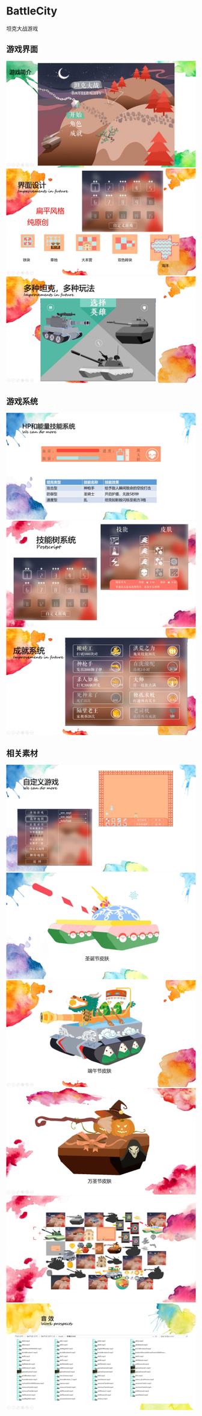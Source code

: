 # BattleCity
坦克大战游戏

## 游戏界面

![](https://github.com/router8008/BattleCity/blob/master/img/1.jpg)
![](https://github.com/router8008/BattleCity/blob/master/img/2.jpg)
![](https://github.com/router8008/BattleCity/blob/master/img/3.jpg)

## 游戏系统

![](https://github.com/router8008/BattleCity/blob/master/img/4.jpg)
![](https://github.com/router8008/BattleCity/blob/master/img/5.jpg)
![](https://github.com/router8008/BattleCity/blob/master/img/6.jpg)

## 相关素材

![](https://github.com/router8008/BattleCity/blob/master/img/7.jpg)
![](https://github.com/router8008/BattleCity/blob/master/img/8.jpg)
![](https://github.com/router8008/BattleCity/blob/master/img/9.jpg)
![](https://github.com/router8008/BattleCity/blob/master/img/10.jpg)
![](https://github.com/router8008/BattleCity/blob/master/img/11.jpg)
![](https://github.com/router8008/BattleCity/blob/master/img/12.jpg)
